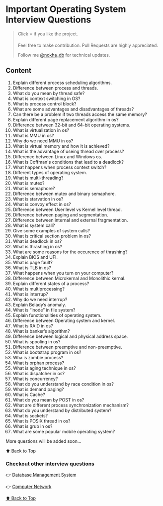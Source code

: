 # **Important Operating System Interview Questions**

> Click ⭐ if you like the project.
>
> Feel free to make contribution. Pull Requests are highly appreciated.
>
> Follow me [@nokha_db](https://twitter.com/nokha_db) for technical updates.

## **<a id="content" style="text-decoration-style:none; cursor: pointer;">Content</a>**

1. Explain different process scheduling algorithms.
2. Difference between process and threads.
3. What do you mean by thread safe?
4. What is context switching in OS?
5. What is process control block?
6. What are some advantages and disadvantages of threads?
7. Can there be a problem if two threads access the same memory?
8. Explain different page replacement algorithm in os?
9. Difference between 32-bit and 64-bit operating systems.
10. What is virtualization in os?
11. What is MMU in os?
12. Why do we need MMU in os?
13. What is virtual memory and how it is achieved?
14. What is the advantage of useing thread over process?
15. Difference between Linux and Windows os.
16. What is Coffman's conditions that lead to a deadlock?
17. What happens when process context switch?
18. Different types of operating system.
19. What is multi-threading?
20. What is mutex?
21. What is semaphore?
22. Difference between mutex and binary semaphore.
23. What is starvation in os?
24. What is convoy effect in os?
25. Difference between User level vs Kernel level thread.
26. Difference between paging and segmentation.
27. Difference between internal and external fragmentation.
28. What is system call?
29. Give some examples of system calls?
30. What is critical section problem in os?
31. What is deadlock in os?
32. What is thrashing in os?
33. What are some reasons for the occurence of thrashing?
34. Explain BIOS and UFI.
35. What is page fault?
36. What is TLB in os?
37. What happens when you turn on your computer?
38. Difference between Microkernal and Monolithic kernal.
39. Explain different states of a process?
40. What is multiprocessing?
41. What is interrup?
42. Why do we need interrup?
43. Explain Belady’s anomaly.
44. What is “inode” in file system?
45. Explain functionalities of operating system.
46. Difference between Operating system and kernel.
47. What is RAID in os?
48. What is banker’s algorithm?
49. Difference between logical and physical address space.
50. What is spooling in os?
51. Difference between preemptive and non-preemptive.
52. What is bootstrap program in os?
53. Wha is zombie process?
54. What is orphan process?
55. What is aging technique in os?
56. What is dispatcher in os?
57. What is concurrency?
58. What do you understand by race condition in os?
59. What is demand paging?
60. What is Cache?
61. What do you mean by POST in os?
62. What are different process synchronization mechanism?
63. What do you understand by distributed system?
64. What is sockets?
65. What is POSIX thread in os?
66. What is grub in os?
67. What are some popular mobile operating system?

More questions will be added soon...

[⬆️ Back to Top](#content)

### Checkout other interview questions

👉 [Database Management System](https://github.com/codetobuild/dbms-interview-questions)

👉 [Computer Network](https://github.com/codetobuild/computer-network-interview-questions)

[⬆️ Back to Top](#content)
